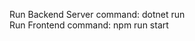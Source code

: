 Run Backend Server command: dotnet run                                                                                                                                      
Run Frontend command: npm run start
